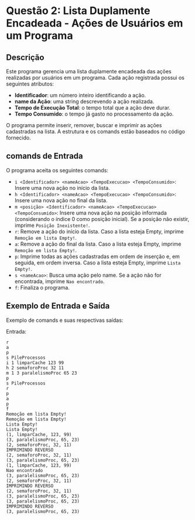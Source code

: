 # Questão 2: Lista Duplamente Encadeada - Ações de Usuários em um Programa

## Descrição

Este programa gerencia uma lista duplamente encadeada das ações realizadas por usuários em um programa. Cada ação registrada possui os seguintes atributos:

- **Identificador**: um número inteiro identificando a ação.
- **name da Ação**: uma string descrevendo a ação realizada.
- **Tempo de Execução Total**: o tempo total que a ação deve durar.
- **Tempo Consumido**: o tempo já gasto no processamento da ação.

O programa permite inserir, remover, buscar e imprimir as ações cadastradas na lista. A estrutura e os comands estão baseados no código fornecido.

## comands de Entrada

O programa aceita os seguintes comands:

- `i <Identificador> <nameAcao> <TempoExecucao> <TempoConsumido>`: Insere uma nova ação no início da lista.
- `h <Identificador> <nameAcao> <TempoExecucao> <TempoConsumido>`: Insere uma nova ação no final da lista.
- `m <posição> <Identificador> <nameAcao> <TempoExecucao> <TempoConsumido>`: Insere uma nova ação na posição informada (considerando o índice 0 como posição inicial). Se a posição não existir, imprime `Posição Inexistente!`.
- `r`: Remove a ação do início da lista. Caso a lista esteja Empty, imprime `Remoção em lista Empty!`.
- `a`: Remove a ação do final da lista. Caso a lista esteja Empty, imprime `Remoção em lista Empty!`.
- `p`: Imprime todas as ações cadastradas em ordem de inserção e, em seguida, em ordem inversa. Caso a lista esteja Empty, imprime `Lista Empty!`.
- `s <nameAcao>`: Busca uma ação pelo name. Se a ação não for encontrada, imprime `Nao encontrado`.
- `f`: Finaliza o programa.

## Exemplo de Entrada e Saída

Exemplo de comands e suas respectivas saídas:

Entrada:
```plaintext
r
a
p
s PileProcessos
i 1 limparCache 123 99
h 2 semaforoProc 32 11
m 1 3 paralelismoProc 65 23
p
s PileProcessos
r
p
a
p
f
Remoção em lista Empty!
Remoção em lista Empty!
Lista Empty!
Lista Empty!
(1, limparCache, 123, 99)
(3, paralelismoProc, 65, 23)
(2, semaforoProc, 32, 11)
IMPRIMINDO REVERSO
(2, semaforoProc, 32, 11)
(3, paralelismoProc, 65, 23)
(1, limparCache, 123, 99)
Nao encontrado
(3, paralelismoProc, 65, 23)
(2, semaforoProc, 32, 11)
IMPRIMINDO REVERSO
(2, semaforoProc, 32, 11)
(3, paralelismoProc, 65, 23)
(3, paralelismoProc, 65, 23)
IMPRIMINDO REVERSO
(3, paralelismoProc, 65, 23)
```
